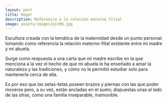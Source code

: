 ```yaml
---
layout: post
title: Hogar
description: Referencia a la relación materno filial
image: assets/images/pic06.jpg
---
```


Escultura creada con la temática de la maternidad desde un punto personal tomando como referencia la relación materno-filial existente entre mi madre y mi abuela.

Surge como respuesta a una carta que mi madre escribe en la que menciona a la vez el hecho de que mi abuela le ha enseñado a amar la naturaleza y las tradiciones, y cómo no le permitió estudiar solo para mantenerla cerca de ella.

Es por eso que las setas-tetas poseen brazos y piernas con las que poder moverse pero, a su vez, están ancladas en el suelo; dispuestas unas al lado de las otras, como una familia inseparable, inamovible.